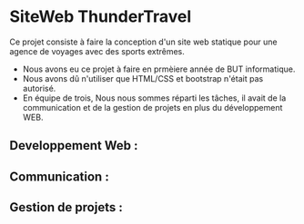 # SiteWeb ThunderTravel

Ce projet consiste à  faire la conception d'un site web statique pour une agence de voyages avec des sports extrêmes.
- Nous avons eu ce projet à faire en prmèiere année de BUT informatique. 
- Nous avons dû n'utiliser que HTML/CSS et bootstrap n'était pas autorisé.
- En équipe de trois, Nous nous sommes réparti les tâches, il avait de la communication et de la gestion de projets en plus du développement WEB.

Developpement Web : 
- 




Communication : 
 - 
 
 
 
 
 Gestion de projets : 
 -  
 
 
 
 
 
